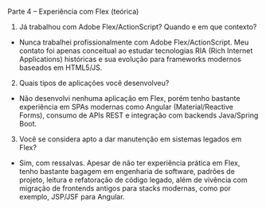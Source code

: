 Parte 4 – Experiência com Flex (teórica)

1) Já trabalhou com Adobe Flex/ActionScript? Quando e em que contexto?
- Nunca trabalhei profissionalmente com Adobe Flex/ActionScript. Meu contato foi apenas conceitual ao estudar tecnologias RIA (Rich Internet Applications) históricas e sua evolução para frameworks modernos baseados em HTML5/JS.

2) Quais tipos de aplicações você desenvolveu?
- Não desenvolvi nenhuma aplicação em Flex, porém tenho bastante experiência em SPAs modernas como Angular (Material/Reactive Forms), consumo de APIs REST e integração com backends Java/Spring Boot.

3) Você se considera apto a dar manutenção em sistemas legados em Flex?
- Sim, com ressalvas. Apesar de não ter experiência prática em Flex, tenho bastante bagagem em engenharia de software, padrões de projeto, leitura e refatoração de código legado, além de vivência com migração de frontends antigos para stacks modernas, como por exemplo, JSP/JSF para Angular.
